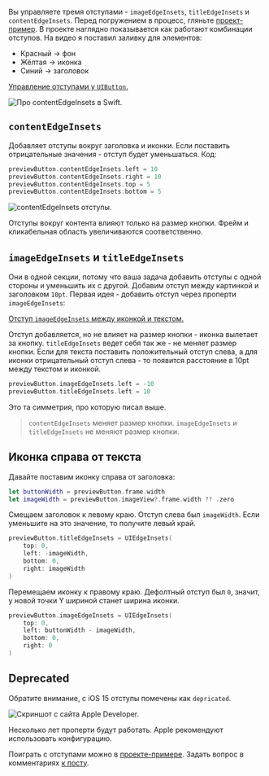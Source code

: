 Вы управляете тремя отступами - `imageEdgeInsets`, `titleEdgeInsets` и `contentEdgeInsets`. Перед погружением в процесс, гляньте [проект-пример](https://cdn.sparrowcode.io/tutorials/edge-insets-uibutton/example-project.zip). В проекте наглядно показывается как работают комбинации отступов. На видео я поставил заливку для элементов:
- Красный -> фон
- Жёлтая -> иконка
- Синий -> заголовок

[Управление отступами у `UIButton`.](https://cdn.sparrowcode.io/tutorials/edge-insets-uibutton/edge-insets-uibutton-example-preview.mov)

![Про `contentEdgeInsets` в Swift.](https://cdn.sparrowcode.io/tutorials/edge-insets-uibutton/preview.png)

## `contentEdgeInsets`

Добавляет отступы вокруг заголовка и иконки. Если поставить отрицательные значения - отступ будет уменьшаться. Код:

```swift
previewButton.contentEdgeInsets.left = 10
previewButton.contentEdgeInsets.right = 10
previewButton.contentEdgeInsets.top = 5
previewButton.contentEdgeInsets.bottom = 5
```

![`contentEdgeInsets` отступы.](https://cdn.sparrowcode.io/tutorials/edge-insets-uibutton/content-edge-insets.png)

Отступы вокруг контента влияют только на размер кнопки. Фрейм и кликабельная область увеличиваются соответственно.

## `imageEdgeInsets` и `titleEdgeInsets`

Они в одной секции, потому что ваша задача добавить отступы с одной стороны и уменьшить их с другой. Добавим отступ между картинкой и заголовком `10pt`. Первая идея - добавить отступ через проперти `imageEdgeInsets`:

[Отступ `imageEdgeInsets` между иконкой и текстом.](https://cdn.sparrowcode.io/tutorials/edge-insets-uibutton/image-edge-insets-space-icon-title.mov)

Отступ добавляется, но не влияет на размер кнопки - иконка вылетает за кнопку. `titleEdgeInsets` ведет себя так же - не меняет размер кнопки. Если для текста поставить положительный отступ слева, а для иконки отрицательный отступ слева - то появится расстояние в 10pt между текстом и иконкой.

```swift
previewButton.imageEdgeInsets.left = -10
previewButton.titleEdgeInsets.left = 10
```

Это та симметрия, про которую писал выше.

> `contentEdgeInsets` меняет размер кнопки. 
> `imageEdgeInsets` и `titleEdgeInsets` не меняют размер кнопки. 

## Иконка справа от текста

Давайте поставим иконку справа от заголовка:

```swift
let buttonWidth = previewButton.frame.width
let imageWidth = previewButton.imageView?.frame.width ?? .zero
```

Смещаем заголовок к левому краю. Отступ слева был `imageWidth`. Если уменьшите на это значение, то получите левый край.

```swift
previewButton.titleEdgeInsets = UIEdgeInsets(
    top: 0, 
    left: -imageWidth, 
    bottom: 0, 
    right: imageWidth
)
```

Перемещаем иконку к правому краю. Дефолтный отступ был `0`, значит, у новой точки Y шириной станет ширина иконки.

```swift
previewButton.imageEdgeInsets = UIEdgeInsets(
    top: 0, 
    left: buttonWidth - imageWidth, 
    bottom: 0, 
    right: 0
)
```

## Deprecated

Обратите внимание, с iOS 15 отступы помечены как `depriсated`.

![Скриншот с сайта Apple Developer.](https://cdn.sparrowcode.io/tutorials/edge-insets-uibutton/depricated.png)

Несколько лет проперти будут работать. Apple рекомендуют использовать конфигурацию.

Поиграть с отступами можно в [проекте-примере](https://cdn.sparrowcode.io/tutorials/edge-insets-uibutton/example-project.zip). Задать вопрос в комментариях [к посту](https://t.me/sparrowcode/99).
